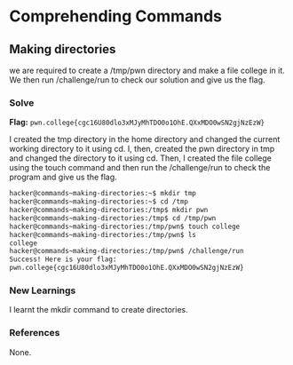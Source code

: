 # Comprehending Commands

## Making directories
we are required to create a /tmp/pwn directory and make a file college in it. We then run /challenge/run to check our solution and give us the flag. 

### Solve
**Flag:** `pwn.college{cgc16U80dlo3xMJyMhTDO0o1OhE.QXxMDO0wSN2gjNzEzW}`

I created the tmp directory in the home directory and changed the current working directory to it using cd. I, then, created the pwn directory in tmp and changed the directory to it using cd. Then, I created the file college using the touch command and then run the /challenge/run to check the program and give us the flag.                   

```bash
hacker@commands~making-directories:~$ mkdir tmp
hacker@commands~making-directories:~$ cd /tmp
hacker@commands~making-directories:/tmp$ mkdir pwn
hacker@commands~making-directories:/tmp$ cd /tmp/pwn
hacker@commands~making-directories:/tmp/pwn$ touch college
hacker@commands~making-directories:/tmp/pwn$ ls
college
hacker@commands~making-directories:/tmp/pwn$ /challenge/run
Success! Here is your flag:
pwn.college{cgc16U80dlo3xMJyMhTDO0o1OhE.QXxMDO0wSN2gjNzEzW}
```

### New Learnings
I learnt the mkdir command to create directories. 

### References 
None. 
